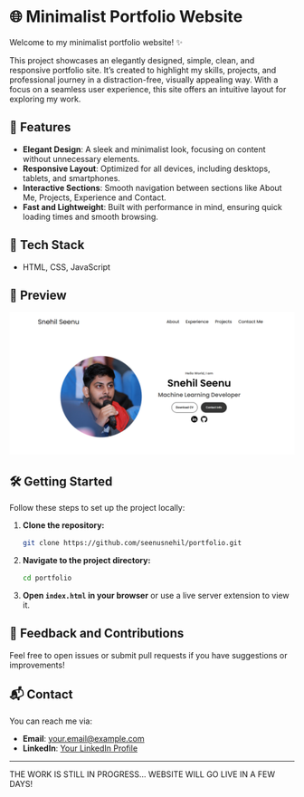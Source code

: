 # 🌐 Minimalist Portfolio Website

Welcome to my minimalist portfolio website! ✨

This project showcases an elegantly designed, simple, clean, and responsive portfolio site. It’s created to highlight my skills, projects, and professional journey in a distraction-free, visually appealing way. With a focus on a seamless user experience, this site offers an intuitive layout for exploring my work.

## 🎨 Features

- **Elegant Design**: A sleek and minimalist look, focusing on content without unnecessary elements.
- **Responsive Layout**: Optimized for all devices, including desktops, tablets, and smartphones.
- **Interactive Sections**: Smooth navigation between sections like About Me, Projects, Experience and Contact.
- **Fast and Lightweight**: Built with performance in mind, ensuring quick loading times and smooth browsing.

## 🚀 Tech Stack
- HTML, CSS, JavaScript

## 📸 Preview
![Screenshot of Portfolio Website](./assets/preview.png)


## 🛠️ Getting Started

Follow these steps to set up the project locally:

1. **Clone the repository:**
   ```bash
   git clone https://github.com/seenusnehil/portfolio.git
   ```
2. **Navigate to the project directory:**
   ```bash
   cd portfolio
   ```
3. **Open `index.html` in your browser** or use a live server extension to view it.
   

## 📝 Feedback and Contributions

Feel free to open issues or submit pull requests if you have suggestions or improvements!

## 📬 Contact

You can reach me via:
- **Email**: [your.email@example.com](snehilseenu@gmail.com)
- **LinkedIn**: [Your LinkedIn Profile](https://www.linkedin.com/in/snehilseenu)

---

THE WORK IS STILL IN PROGRESS... WEBSITE WILL GO LIVE IN A FEW DAYS!
